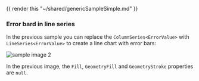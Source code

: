 {{ render this "~/shared/genericSampleSimple.md" }}

### Error bard in line series

In the previous sample you can replace the `ColumnSeries<ErrorValue>` with `LineSeries<ErrorValue>` to create 
a line chart with error bars:

<div class="position-relative text-center">
    <img src="{{ assets_url }}/docs/{{ unique_name }}/result2.png" alt="sample image 2" />
</div>

In the previous image, the `Fill`, `GeometryFill` and `GeometryStroke` properties are `null`.